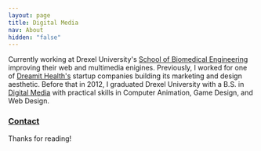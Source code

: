 ```yaml
---
layout: page
title: Digital Media
nav: About
hidden: "false"
---
```


Currently working at Drexel University's [School of Biomedical Engineering](https://www.facebook.com/DrexelBIOMED) improving their web and multimedia enigines. Previously, I worked for one of [Dreamit Health's](https://www.dreamitventures.com/programs/dreamithealth/dreamit-health/) startup companies building its marketing and design aesthetic. Before that in 2012, I graduated Drexel University with a B.S. in [Digital Media](http://digm.drexel.edu/reels/) with practical skills in Computer Animation, Game Design, and Web Design. 

### [Contact](http://drexel.edu/search/?q=david%20myers&t=people)

Thanks for reading!